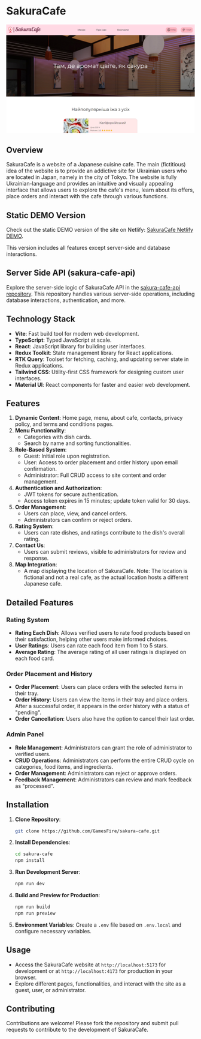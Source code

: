 # SakuraCafe

![SakuraCafe](./sakura-cafe.jpg)

## Overview

SakuraCafe is a website of a Japanese cuisine cafe. The main (fictitious) idea of the website is to provide an addictive site for Ukrainian users who are located in Japan, namely in the city of Tokyo. The website is fully Ukrainian-language and provides an intuitive and visually appealing interface that allows users to explore the cafe's menu, learn about its offers, place orders and interact with the cafe through various functions.

## Static DEMO Version

Check out the static DEMO version of the site on Netlify: [SakuraCafe Netlify DEMO](https://polite-pithivier-e08431.netlify.app/).

This version includes all features except server-side and database interactions.

## Server Side API (sakura-cafe-api)

Explore the server-side logic of SakuraCafe API in the [sakura-cafe-api repository](https://github.com/GamesFire/sakura-cafe-api.git). This repository handles various server-side operations, including database interactions, authentication, and more.

## Technology Stack

- **Vite**: Fast build tool for modern web development.
- **TypeScript**: Typed JavaScript at scale.
- **React**: JavaScript library for building user interfaces.
- **Redux Toolkit**: State management library for React applications.
- **RTK Query**: Toolset for fetching, caching, and updating server state in Redux applications.
- **Tailwind CSS**: Utility-first CSS framework for designing custom user interfaces.
- **Material UI**: React components for faster and easier web development.

## Features

1. **Dynamic Content**: Home page, menu, about cafe, contacts, privacy policy, and terms and conditions pages.
2. **Menu Functionality**:
   - Categories with dish cards.
   - Search by name and sorting functionalities.
3. **Role-Based System**:
   - Guest: Initial role upon registration.
   - User: Access to order placement and order history upon email confirmation.
   - Administrator: Full CRUD access to site content and order management.
4. **Authentication and Authorization**:
   - JWT tokens for secure authentication.
   - Access token expires in 15 minutes; update token valid for 30 days.
5. **Order Management**:
   - Users can place, view, and cancel orders.
   - Administrators can confirm or reject orders.
6. **Rating System**:
   - Users can rate dishes, and ratings contribute to the dish's overall rating.
7. **Contact Us**:
   - Users can submit reviews, visible to administrators for review and response.
8. **Map Integration**:
   - A map displaying the location of SakuraCafe. Note: The location is fictional and not a real cafe, as the actual location hosts a different Japanese cafe.

## Detailed Features

### Rating System

- **Rating Each Dish**: Allows verified users to rate food products based on their satisfaction, helping other users make informed choices.
- **User Ratings**: Users can rate each food item from 1 to 5 stars.
- **Average Rating**: The average rating of all user ratings is displayed on each food card.

### Order Placement and History

- **Order Placement**: Users can place orders with the selected items in their tray.
- **Order History**: Users can view the items in their tray and place orders. After a successful order, it appears in the order history with a status of "pending".
- **Order Cancellation**: Users also have the option to cancel their last order.

### Admin Panel

- **Role Management**: Administrators can grant the role of administrator to verified users.
- **CRUD Operations**: Administrators can perform the entire CRUD cycle on categories, food items, and ingredients.
- **Order Management**: Administrators can reject or approve orders.
- **Feedback Management**: Administrators can review and mark feedback as "processed".

## Installation

1. **Clone Repository**:

   ```bash
   git clone https://github.com/GamesFire/sakura-cafe.git
   ```

2. **Install Dependencies**:

   ```bash
   cd sakura-cafe
   npm install
   ```

3. **Run Development Server**:

   ```bash
   npm run dev
   ```

4. **Build and Preview for Production**:

   ```bash
   npm run build
   npm run preview
   ```

5. **Environment Variables**:
   Create a `.env` file based on `.env.local` and configure necessary variables.

## Usage

- Access the SakuraCafe website at `http://localhost:5173` for development or at `http://localhost:4173` for production in your browser.
- Explore different pages, functionalities, and interact with the site as a guest, user, or administrator.

## Contributing

Contributions are welcome! Please fork the repository and submit pull requests to contribute to the development of SakuraCafe.
